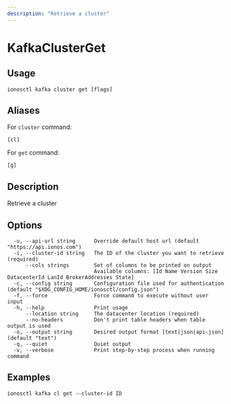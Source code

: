 ```yaml
---
description: "Retrieve a cluster"
---
```


# KafkaClusterGet

## Usage

```text
ionosctl kafka cluster get [flags]
```

## Aliases

For `cluster` command:

```text
[cl]
```

For `get` command:

```text
[g]
```

## Description

Retrieve a cluster

## Options

```text
  -u, --api-url string      Override default host url (default "https://api.ionos.com")
  -i, --cluster-id string   The ID of the cluster you want to retrieve (required)
      --cols strings        Set of columns to be printed on output 
                            Available columns: [Id Name Version Size DatacenterId LanId BrokerAddresses State]
  -c, --config string       Configuration file used for authentication (default "$XDG_CONFIG_HOME/ionosctl/config.json")
  -f, --force               Force command to execute without user input
  -h, --help                Print usage
      --location string     The datacenter location (required)
      --no-headers          Don't print table headers when table output is used
  -o, --output string       Desired output format [text|json|api-json] (default "text")
  -q, --quiet               Quiet output
  -v, --verbose             Print step-by-step process when running command
```

## Examples

```text
ionosctl kafka cl get --cluster-id ID
```

